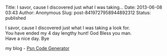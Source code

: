 Title: I savor, cause I discovered just what I was taking...
Date: 2013-06-08 03:43
Author: Anonymous
Slug: post-8419727958944892312
Status: published

I savor, cause I discovered just what I was taking a look for.  
You have ended my 4 day lengthy hunt! God Bless you man.  
Have a nice day. Bye  
  
my blog - [Psn Code Generator](http://www.youtube.com/watch?v=bGiah_vrclg)
